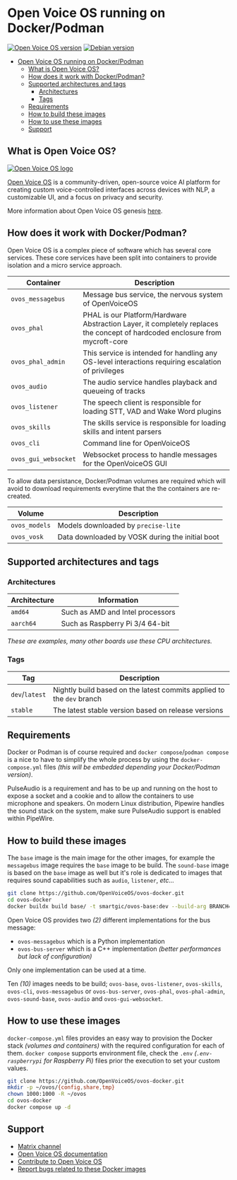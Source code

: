 # Open Voice OS running on Docker/Podman

[![Open Voice OS version](https://img.shields.io/badge/OpenVoiceOS-0.0.8-green)](https://openvoiceos.com/)
[![Debian version](https://img.shields.io/badge/Debian-Bookworm-green.svg?style=flat&logoColor=FFFFFF&color=87567)](https://www.debian.org)

- [Open Voice OS running on Docker/Podman](#open-voice-os-running-on-dockerpodman)
  - [What is Open Voice OS?](#what-is-open-voice-os)
  - [How does it work with Docker/Podman?](#how-does-it-work-with-dockerpodman)
  - [Supported architectures and tags](#supported-architectures-and-tags)
    - [Architectures](#architectures)
    - [Tags](#tags)
  - [Requirements](#requirements)
  - [How to build these images](#how-to-build-these-images)
  - [How to use these images](#how-to-use-these-images)
  - [Support](#support)

## What is Open Voice OS?

[![Open Voice OS logo](https://openvoiceos.com/wp-content/uploads/2021/04/ovos-egg.png)](https://openvoiceos.com/)

[Open Voice OS](https://openvoiceos.com/) is a community-driven, open-source voice AI platform for creating custom voice-controlled ​interfaces across devices with NLP, a customizable UI, and a focus on privacy and security.

More information about Open Voice OS genesis [here](https://openvoiceos.com/a-brief-history-of-open-voice-os/).

## How does it work with Docker/Podman?

Open Voice OS is a complex piece of software which has several core services. These core services have been split into containers to provide isolation and a micro service approach.

| Container            | Description                                                                                                                  |
| ---                  | ---                                                                                                                          |
| `ovos_messagebus`    | Message bus service, the nervous system of OpenVoiceOS                                                                       |
| `ovos_phal`          | PHAL is our Platform/Hardware Abstraction Layer, it completely replaces the concept of hardcoded enclosure from mycroft-core |
| `ovos_phal_admin`    | This service is intended for handling any OS-level interactions requiring escalation of privileges                           |
| `ovos_audio`         | The audio service handles playback and queueing of tracks                                                                    |
| `ovos_listener`      | The speech client is responsible for loading STT, VAD and Wake Word plugins                                                  |
| `ovos_skills`        | The skills service is responsible for loading skills and intent parsers                                                      |
| `ovos_cli`           | Command line for OpenVoiceOS                                                                                                 |
| `ovos_gui_websocket` | Websocket process to handle messages for the OpenVoiceOS GUI                                                                 |

To allow data persistance, Docker/Podman volumes are required which will avoid to download requirements everytime that the the containers are re-created.

| Volume        | Description                                      |
| ---           | ---                                              |
| `ovos_models` | Models downloaded by `precise-lite`              |
| `ovos_vosk`   | Data downloaded by VOSK during the initial boot  |

## Supported architectures and tags

### Architectures

| Architecture | Information                                        |
| ---          | ---                                                |
| `amd64`      | Such as AMD and Intel processors                   |
| `aarch64`    | Such as Raspberry Pi 3/4 64-bit                    |

*These are examples, many other boards use these CPU architectures.*

### Tags

| Tag | Description                                                                      |
| --  | ---                                                                              |
| `dev`/`latest` | Nightly build based on the latest commits applied to the `dev` branch |
| `stable`       | The latest stable version based on release versions                   |

## Requirements

Docker or Podman is of course required and `docker compose`/`podman compose` is a nice to have to simplify the whole process by using the `docker-compose.yml` files *(this will be embedded depending your Docker/Podman version)*.

PulseAudio is a requirement and has to be up and running on the host to expose a socket and a cookie and to allow the containers to use microphone and speakers. On modern Linux distribution, Pipewire handles the sound stack on the system, make sure PulseAudio support is enabled within PipeWire.

## How to build these images

The `base` image is the main image for the other images, for example the `messagebus` image requires the `base` image to be build. The `sound-base` image is based on the `base` image as well but it's role is dedicated to images that requires sound capabilities such as `audio`, `listener`, *etc...*

```bash
git clone https://github.com/OpenVoiceOS/ovos-docker.git
cd ovos-docker
docker buildx build base/ -t smartgic/ovos-base:dev --build-arg BRANCH=dev --no-cache
```

Open Voice OS provides two *(2)* different implementations for the bus message:

- `ovos-messagebus` which is a Python implementation
- `ovos-bus-server` which is a C++ implementation *(better performances but lack of configuration)*

Only one implementation can be used at a time.

Ten *(10)* images needs to be build; `ovos-base`, `ovos-listener`, `ovos-skills`, `ovos-cli`, `ovos-messagebus` or `ovos-bus-server`, `ovos-phal`, `ovos-phal-admin`, `ovos-sound-base`, `ovos-audio` and `ovos-gui-websocket`.

## How to use these images

`docker-compose.yml` files provides an easy way to provision the Docker stack *(volumes and containers)* with the required configuration for each of them. `docker compose` supports environment file, check the `.env` *(`.env-raspberrypi` for Raspberry Pi)* files prior the execution to set your custom values.

```bash
git clone https://github.com/OpenVoiceOS/ovos-docker.git
mkdir -p ~/ovos/{config,share,tmp}
chown 1000:1000 -R ~/ovos
cd ovos-docker
docker compose up -d
```

## Support

- [Matrix channel](https://matrix.to/#/#openvoiceos:matrix.org)
- [Open Voice OS documentation](https://openvoiceos.github.io/community-docs/)
- [Contribute to Open Voice OS](https://openvoiceos.github.io/community-docs/contributing/)
- [Report bugs related to these Docker images](https://github.com/OpenVoiceOS/ovos-docker/issues)
